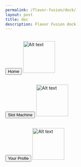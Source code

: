 ```yaml
---
permalink: /flavor-fusion/dock/
layout: post 
title: doc
description: Flavor Fusion dock
---
```


<div id="doc">

<br><button>Home</button> 
<a href="link-url">
    <img src="https://png.pngtree.com/png-vector/20190223/ourmid/pngtree-vector-house-icon-png-image_695726.jpg" alt="Alt text" style="width: 100px; height: auto;">
</a>


<br><button>Slot Machine</button>
<a href="link-url">
    <img src="https://encrypted-tbn0.gstatic.com/images?q=tbn:ANd9GcSVDOfJMYbL8Ekir9MIcZTjcgBRklFFWKWVctb03176jZ1WZk8:https://images.vexels.com/media/users/3/332336/isolated/preview/b78d5146c45000b5e33daeafc9dbad97-slot-machine-with-three-sevens-illustration.png&s" alt="Alt text" style="width: 100px; height: auto;">
</a>

<br><button>Your Profie</button>
<a href="link-url">
    <img src="https://encrypted-tbn0.gstatic.com/images?q=tbn:ANd9GcSh0X2Lo_idlvIQzBezXKOXFWFdDJn1WZt9EzwXVr1kzlAswvyE:https://www.freeiconspng.com/thumbs/profile-icon-png/profile-icon-9.png&s" alt="Alt text" style="width: 100px; height: auto;">
</a>

</div>

